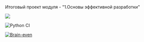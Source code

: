 
Итоговый проект модуля - "1.Основы эффективной разработки"

<a href="https://codeclimate.com/github/codeclimate/codeclimate/maintainability"><img src="https://api.codeclimate.com/v1/badges/a99a88d28ad37a79dbf6/maintainability" /></a>

![Python CI](https://github.com/pletnev-aa/python-project-lvl1/workflows/Python%20CI/badge.svg)


[![Brain-even](https://asciinema.org/a/W3d3f5M36j8JRatj97kqtqMe5.svg)](https://asciinema.org/a/W3d3f5M36j8JRatj97kqtqMe5)



